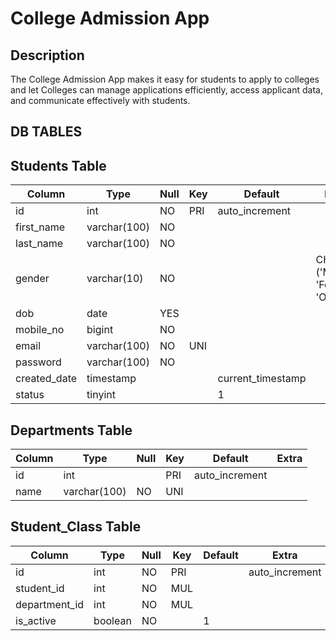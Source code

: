 # College Admission App

## Description

The College Admission App makes it easy for students to apply to colleges and let Colleges can manage applications efficiently, access applicant data, and communicate effectively with students.

## DB TABLES

## Students Table

| Column           | Type         | Null | Key | Default           | Extra                       |
|------------------|--------------|------|-----|-------------------|-----------------------------|
| id               | int          | NO   | PRI | auto_increment    |                             |
| first_name       | varchar(100) | NO   |     |                   |                             |
| last_name        | varchar(100) | NO   |     |                   |                             |
| gender           | varchar(10)  | NO   |     |                   | CHECK ('Male', 'Female', 'Others') |
| dob              | date         | YES  |     |                   |                             |
| mobile_no        | bigint       | NO   |     |                   |                             |
| email            | varchar(100) | NO   | UNI |                   |                             |
| password         | varchar(100) | NO   |     |                   |                             |
| created_date     | timestamp    |      |     | current_timestamp |                             |
| status           | tinyint      |      |     | 1                 |                             |


## Departments Table

| Column  | Type         | Null | Key  | Default           | Extra          |
|---------|--------------|------|------|-------------------|----------------|
| id      | int          |      | PRI  | auto_increment    |                |
| name    | varchar(100) | NO   | UNI  |                   |                |


## Student_Class Table

| Column         | Type         | Null | Key | Default | Extra          |
|----------------|--------------|------|-----|---------|----------------|
| id             | int          | NO   | PRI |         | auto_increment |
| student_id     | int          | NO   | MUL |         |                |
| department_id  | int          | NO   | MUL |         |                |
| is_active      | boolean      | NO   |     | 1       |                |
